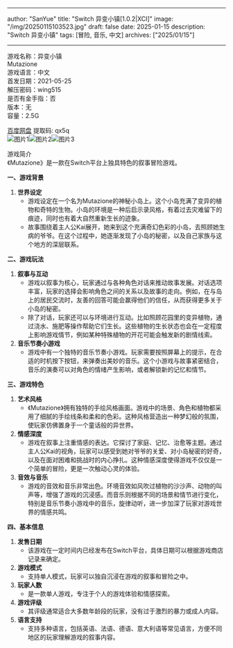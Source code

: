 
---
author: "SanYue"
title: "Switch 异变小镇[1.0.2|XCI]"
image: "/img/20250115103523.jpg"
draft: false
date: 2025-01-15
description: "Switch 异变小镇"
tags: [冒险, 音乐, 中文]
archives: ["2025/01/15"]

---

游戏名称：异变小镇   
Mutazione    
游戏语言：中文  
首发日期：2021-05-25  
解压密码：wing515  
是否有金手指：否  
版本：无   
容量：2.5G

[百度网盘](https://pan.baidu.com/s/1A0pmxtv9Rbasogcx7xq68Q) 提取码: qx5q  
![图片1](/img/3adde7.jpg)![图片2](/img/ff42d0.jpg)![图片3](/img/9a140f.jpg)  

游戏简介  
《Mutazione》是一款在Switch平台上独具特色的叙事冒险游戏。

**一、游戏背景**

1. **世界设定**
   - 游戏设定在一个名为Mutazione的神秘小岛上。这个小岛充满了变异的植物和奇特的生物。小岛的环境是一种后启示录风格，有着过去灾难留下的痕迹，同时也有着大自然重新生长的迹象。
   - 故事围绕着主人公Kai展开，她来到这个充满奇幻色彩的小岛，去照顾她生病的爷爷。在这个过程中，她逐渐发现了小岛的秘密，以及自己家族与这个地方的深层联系。

**二、游戏玩法**

1. **叙事与互动**
   - 游戏以叙事为核心，玩家通过与各种角色对话来推动故事发展。对话选项丰富，玩家的选择会影响角色之间的关系以及故事的走向。例如，在与岛上的居民交流时，友善的回答可能会赢得他们的信任，从而获得更多关于小岛的秘密。
   - 除了对话，玩家还可以与环境进行互动。比如照顾花园里的变异植物，通过浇水、施肥等操作帮助它们生长。这些植物的生长状态也会在一定程度上影响游戏情节，例如某种特殊植物的开花可能会触发新的剧情线索。
2. **音乐节奏小游戏**
   - 游戏中有一个独特的音乐节奏小游戏。玩家需要按照屏幕上的提示，在合适的时机按下按钮，来弹奏出美妙的音乐。这个小游戏与故事紧密结合，音乐的演奏可以对角色的情绪产生影响，或者解锁新的记忆和情节。

**三、游戏特色**

1. **艺术风格**
   - 《Mutazione》拥有独特的手绘风格画面。游戏中的场景、角色和植物都采用了细腻的手绘线条和柔和的色彩。这种风格营造出一种梦幻般的氛围，使玩家仿佛置身于一个童话般的异世界。
2. **情感深度**
   - 游戏在叙事上注重情感的表达。它探讨了家庭、记忆、治愈等主题。通过主人公Kai的视角，玩家可以感受到她对爷爷的关爱、对小岛秘密的好奇，以及在面对困难和挑战时的内心挣扎。这种情感深度使得游戏不仅仅是一个简单的冒险，更是一次触动心灵的体验。
3. **音效与音乐**
   - 游戏的音效和音乐非常出色。环境音效如风吹过植物的沙沙声、动物的叫声等，增强了游戏的沉浸感。而音乐则根据不同的场景和情节进行变化，特别是音乐节奏小游戏中的音乐，旋律动听，进一步加深了玩家对游戏世界的情感共鸣。

**四、基本信息**

1. **发售日期**
   - 该游戏在一定时间内已经发布在Switch平台，具体日期可以根据游戏商店记录来确定。
2. **游戏模式**
   - 支持单人模式，玩家可以独自沉浸在游戏的叙事和冒险之中。
3. **玩家人数**
   - 是一款单人游戏，专注于个人的游戏体验和情感探索。
4. **游戏评级**
   - 其评级通常适合大多数年龄段的玩家，没有过于激烈的暴力或成人内容。
5. **语言支持**
   - 支持多种语言，包括英语、法语、德语、意大利语等常见语言，方便不同地区的玩家理解游戏的叙事内容。
